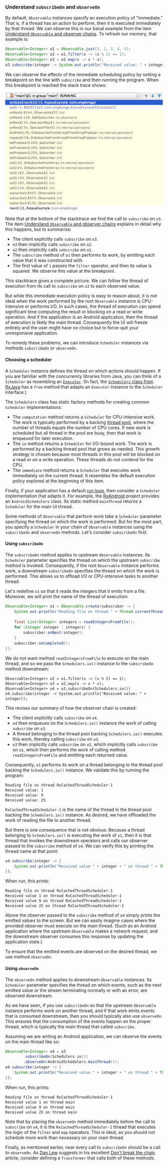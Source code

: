 ### Understand `subscribeOn` and `observeOn`

By default, `Observable` instances specify an execution policy of "immediate." That is, if a thread has an action to perform, then it is executed immediately by that thread. We can observe this in our banal example from the item [Understand `Observable` and observer chains](understand-observable-and-observer-chains.md). To refresh our memory, that example is:

```java
Observable<Integer> o1 = Observable.just(1, 2, 3, 4, 5);
Observable<Integer> o2 = o1.filter(x -> (x % 2) == 1);
Observable<Integer> o3 = o2.map(x -> x * x);
o3.subscribe(integer -> System.out.println("Received value: " + integer));
```

We can observe the effects of the immediate scheduling policy by setting a breakpoint on the line with `subscribe` and then running the program. When this breakpoint is reached the stack trace shows:

![Stack trace for the observed value](images/observer-chain-stacktrace.png)

Note that at the bottom of the stacktrace we find the call to `subscribe` on `o3`. The item [Understand `Observable` and observer chains](understand-observable-and-observer-chains.md) explains in detail why this happens, but to summarize:

* The client explicitly calls `subscribe` on `o3`.
* `o3` then implicitly calls `subscribe` on `o2`.
* `o2` then implicitly calls `subscribe` on `o1`.
* The `subscribe` method of `o1` then performs its work, by emitting each value that it was constructed with.
* The first value of `1` passes the `filter` operator, and then its value is squared. We observe this value at the breakpoint.

This stacktrace gives a complete picture. We can follow the thread of execution from its call to `subscribe` on `o3` to each observed value.

But while this immediate execution policy is easy to reason about, it is not ideal when the work performed by the root `Observable` instance is CPU-intensive or performs I/O. In such cases, the thread of execution can spend significant time computing the result or blocking on a read or write operation. And if the application is an Android application, then the thread of execution is likely the main thread. Consequently the UI will freeze entirely and the user might have no choice but to force-quit your unresponsive application.

To remedy these problems, we can introduce `Scheduler` instances via methods `subscribeOn` or `observeOn`.

#### Choosing a scheduler

A `Scheduler` instance defines the thread on which actions should happen. If you are familiar with the concurrency libraries from Java, you can think of a `Scheduler` as resembling an [`Executor`](https://docs.oracle.com/javase/7/docs/api/java/util/concurrent/Executor.html). (In fact, the [`Schedulers` class from RxJava](http://reactivex.io/RxJava/javadoc/rx/schedulers/Schedulers.html) has a `from` method that adapts an `Executor` instance to the `Scheduler` interface.)

The `Schedulers` class has static factory methods for creating common `Scheduler` implementations:

* The `computation` method returns a `Scheduler` for CPU-intensive work. The work is typically performed by a backing [thread pool](https://en.wikipedia.org/wiki/Thread_pool), where the number of threads equals the number of CPU cores. If new work is scheduled but all thread in the pool are busy, then that work is enqueued for later execution.
* The `io` method returns a `Scheduler` for I/O-bound work. The work is performed by a backing thread pool that grows as needed. This growth strategy is chosen because most threads in this pool will be blocked on a read or on a write operation. These threads do not contend for the CPU.
* The `immediate` method returns a `Scheduler` that executes work immediately on the current thread. It resembles the default execution policy explored at the beginning of this item.

Finally, if your application has a default [run loop](https://en.wikipedia.org/wiki/Event_loop), then consider a `Scheduler` implementation that adapts it. For example, the [RxAndroid](https://github.com/ReactiveX/RxAndroid) project provides an `AndroidSchedulers` class. Its static method `mainThread` returns a `Scheduler` for the main UI thread.

Some methods of `Observable` that perform work take a `Scheduler` parameter specifying the thread on which the work is performed. But for the most part, you specify a `Scheduler` in your chain of `Observable` instances using the `subscribeOn` and `observeOn` methods. Let's consider `subscribeOn` first.

#### Using `subscribeOn`

The `subscribeOn` method applies to upstream `Observable` instances. Its `Scheduler` parameter specifies the thread on which the upstream `subscribe` method is invoked. Consequently, if the root `Observable` instance performs work, a downstream `subscribeOn` specifies the thread on which the work is performed. This allows us to offload I/O or CPU-intensive tasks to another thread.

Let's redefine `o1` so that it reads the integers that it emits from a file. Moreover, we will print the name of the thread of execution:

```java
Observable<Integer> o1 = Observable.create(subscriber -> {
    System.out.println("Reading file on thread " + Thread.currentThread().getName());

    final List<Integer> integers = readIntegersFromFile();
    for (Integer integer : integers) {
        subscriber.onNext(integer);
    }
    subscriber.onCompleted();
});
```

We do not want method `readIntegersFromFile` to execute on the main thread, and so we pass the `Schedulers.io()` instance to the `subscribeOn` method downstream:

```
Observable<Integer> o2 = o1.filter(x -> (x % 2) == 1);
Observable<Integer> o3 = o2.map(x -> x * x);
Observable<Integer> o4 = o3.subscribeOn(Schedulers.io())
o4.subscribe(integer -> System.out.println("Received value: " + integer));
```

This revises our summary of how the observer chain is created:

* The client explicitly calls `subscribe` on `o4`.
* `o4` then enqueues on the `Schedulers.io()` instance the work of calling `subscribe` on `o3`.
* A thread belonging to the thread pool backing `Schedulers.io()` executes this work, thereby calling `subscribe` on `o3`.
* `o3` then implicitly calls `subscribe` on `o2`, which implicitly calls `subscribe` on `o1`, which then performs the work of calling method `readIntegersFromFile` and emitting each returned value.

Consequently, `o1` performs its work on a thread belonging to the thread pool backing the `Schedulers.io()` instance. We validate this by running the program:

```text
Reading file on thread RxCachedThreadScheduler-1
Received value: 1
Received value: 9
Received value: 25
```

`RxCachedThreadScheduler-1` is the name of the thread in the thread pool backing the `Schedulers.io()` instance. As desired, we have offloaded the work of reading the file to another thread.

But there is one consequence that is not obvious: Because a thread belonging to `Schedulers.io()` is executing the work of `o1`, then it is that thread that invokes the downstream operators and calls our observer passed to the `subscribe` method of `o4`. We can verify this by printing the thread name at that point:

```java
o4.subscribe(integer -> {
    System.out.println("Received value " + integer + " on thread " + Thread.currentThread().getName()));
});
```

When run, this prints:

```text
Reading file on thread RxCachedThreadScheduler-1
Received value 1 on thread RxCachedThreadScheduler-1
Received value 9 on thread RxCachedThreadScheduler-1
Received value 25 on thread RxCachedThreadScheduler-1
```

Above the observer passed to the `subscribe` method of `o4` simply prints the emitted values to the screen. But we can easily imagine cases where the provided observer must execute on the main thread. (Such as an Android application where the upstream `Observable` makes a network request, and the downstream observer consumes this response by updating the application state.)

To ensure that the emitted events are observed on the desired thread, we use method `observeOn`.

#### Using `observeOn`

The `observeOn` method applies to downstream `Observable` instances. Its `Scheduler` parameter specifies the thread on which events, such as the next emitted value or the stream terminating normally or with an error, are observed downstream.

As we have seen, if you use `subscribeOn` so that the upstream `Observable` instance performs work on another thread, and if that work emits events that is consumed downstream, then you should typically also use `observeOn`. This ensures that the consumption of the events happen on the proper thread, which is typically the main thread that called `subscribe`.

Assuming we are writing an Android application, we can observe the events on the main thread like so:

```java
Observable<Integer> o4 = o3
        .subscribeOn(Schedulers.io())
        .observeOn(AndroidSchedulers.mainThread());
o4.subscribe(integer -> {
    System.out.println("Received value " + integer + " on thread " + Thread.currentThread().getName()));
});
```

When run, this prints:

```text
Reading file on thread RxCachedThreadScheduler-1
Received value 1 on thread main
Received value 9 on thread main
Received value 25 on thread main
```

Note that by placing the `observeOn` method immediately before the call to `subscribe` on `o4`, it is the `RxCachedThreadScheduler-1` thread that executes the logic of the `filter` and `map` operators. This is ideal, as you should not schedule more work than necessary on your main thread.

Finally, as mentioned earlier, near every call to `subscribeOn` should be a call to `observeOn`. As [Dan Lew](http://blog.danlew.net/) suggests in his excellent [Don't break the chain](http://blog.danlew.net/2015/03/02/dont-break-the-chain/) article, consider defining a `Transformer` that calls both of these methods.

